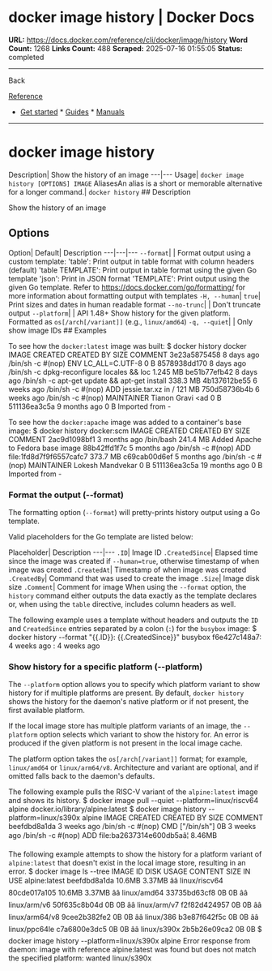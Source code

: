 # docker image history | Docker Docs

**URL:** https://docs.docker.com/reference/cli/docker/image/history
**Word Count:** 1268
**Links Count:** 488
**Scraped:** 2025-07-16 01:55:05
**Status:** completed

---

Back

[Reference](https://docs.docker.com/reference/)

  * [Get started](https://docs.docker.com/get-started/)   * [Guides](https://docs.docker.com/guides/)   * [Manuals](https://docs.docker.com/manuals/)

* * *

# docker image history

Description| Show the history of an image   ---|---   Usage| `docker image history [OPTIONS] IMAGE`   AliasesAn alias is a short or memorable alternative for a longer command.| `docker history`      ## Description

Show the history of an image

## Options

Option| Default| Description   ---|---|---   `--format`| | Format output using a custom template:   'table': Print output in table format with column headers \(default\)   'table TEMPLATE': Print output in table format using the given Go template   'json': Print in JSON format   'TEMPLATE': Print output using the given Go template.   Refer to <https://docs.docker.com/go/formatting/> for more information about formatting output with templates   `-H, --human`| `true`| Print sizes and dates in human readable format   `--no-trunc`| | Don't truncate output   `--platform`| | API 1.48+ Show history for the given platform. Formatted as `os[/arch[/variant]]` \(e.g., `linux/amd64`\)      `-q, --quiet`| | Only show image IDs      ## Examples

To see how the `docker:latest` image was built:               $ docker history docker          IMAGE               CREATED             CREATED BY                                      SIZE                COMMENT     3e23a5875458        8 days ago          /bin/sh -c #(nop) ENV LC_ALL=C.UTF-8            0 B     8578938dd170        8 days ago          /bin/sh -c dpkg-reconfigure locales &&    loc   1.245 MB     be51b77efb42        8 days ago          /bin/sh -c apt-get update && apt-get install    338.3 MB     4b137612be55        6 weeks ago         /bin/sh -c #(nop) ADD jessie.tar.xz in /        121 MB     750d58736b4b        6 weeks ago         /bin/sh -c #(nop) MAINTAINER Tianon Gravi <ad   0 B     511136ea3c5a        9 months ago                                                        0 B                 Imported from -     

To see how the `docker:apache` image was added to a container's base image:               $ docker history docker:scm     IMAGE               CREATED             CREATED BY                                      SIZE                COMMENT     2ac9d1098bf1        3 months ago        /bin/bash                                       241.4 MB            Added Apache to Fedora base image     88b42ffd1f7c        5 months ago        /bin/sh -c #(nop) ADD file:1fd8d7f9f6557cafc7   373.7 MB     c69cab00d6ef        5 months ago        /bin/sh -c #(nop) MAINTAINER Lokesh Mandvekar   0 B     511136ea3c5a        19 months ago                                                       0 B                 Imported from -     

### Format the output \(--format\)

The formatting option \(`--format`\) will pretty-prints history output using a Go template.

Valid placeholders for the Go template are listed below:

Placeholder| Description   ---|---   `.ID`| Image ID   `.CreatedSince`| Elapsed time since the image was created if `--human=true`, otherwise timestamp of when image was created   `.CreatedAt`| Timestamp of when image was created   `.CreatedBy`| Command that was used to create the image   `.Size`| Image disk size   `.Comment`| Comment for image      When using the `--format` option, the `history` command either outputs the data exactly as the template declares or, when using the `table` directive, includes column headers as well.

The following example uses a template without headers and outputs the `ID` and `CreatedSince` entries separated by a colon \(`:`\) for the `busybox` image:               $ docker history --format "{{.ID}}: {{.CreatedSince}}" busybox          f6e427c148a7: 4 weeks ago     <missing>: 4 weeks ago     

### Show history for a specific platform \(--platform\)

The `--platform` option allows you to specify which platform variant to show history for if multiple platforms are present. By default, `docker history` shows the history for the daemon's native platform or if not present, the first available platform.

If the local image store has multiple platform variants of an image, the `--platform` option selects which variant to show the history for. An error is produced if the given platform is not present in the local image cache.

The platform option takes the `os[/arch[/variant]]` format; for example, `linux/amd64` or `linux/arm64/v8`. Architecture and variant are optional, and if omitted falls back to the daemon's defaults.

The following example pulls the RISC-V variant of the `alpine:latest` image and shows its history.               $ docker image pull --quiet --platform=linux/riscv64 alpine     docker.io/library/alpine:latest          $ docker image history --platform=linux/s390x alpine     IMAGE          CREATED       CREATED BY                                      SIZE      COMMENT     beefdbd8a1da   3 weeks ago   /bin/sh -c #(nop)  CMD ["/bin/sh"]              0B     <missing>      3 weeks ago   /bin/sh -c #(nop) ADD file:ba2637314e600db5aâ¦   8.46MB     

The following example attempts to show the history for a platform variant of `alpine:latest` that doesn't exist in the local image store, resulting in an error.               $ docker image ls --tree     IMAGE                   ID             DISK USAGE   CONTENT SIZE   IN USE     alpine:latest           beefdbd8a1da       10.6MB         3.37MB     ââ linux/riscv64        80cde017a105       10.6MB         3.37MB     ââ linux/amd64          33735bd63cf8           0B             0B     ââ linux/arm/v6         50f635c8b04d           0B             0B     ââ linux/arm/v7         f2f82d424957           0B             0B     ââ linux/arm64/v8       9cee2b382fe2           0B             0B     ââ linux/386            b3e87f642f5c           0B             0B     ââ linux/ppc64le        c7a6800e3dc5           0B             0B     ââ linux/s390x          2b5b26e09ca2           0B             0B          $ docker image history --platform=linux/s390x alpine     Error response from daemon: image with reference alpine:latest was found but does not match the specified platform: wanted linux/s390x
